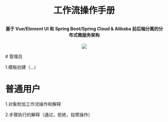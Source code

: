 <h1 align="center" style="margin: 30px 0 30px; font-weight: bold;">工作流操作手册</h1>
<h4 align="center">基于 Vue/Element UI 和 Spring Boot/Spring Cloud & Alibaba 前后端分离的分布式微服务架构</h4>
<p align="center">
    <a href="http://imc.smartsolutions.com.cn/login"></a>
    <a href="http://imc.smartsolutions.com.cn/login"><img src="https://img.shields.io/badge/IMC-v3.5.0-brightgreen.svg"></a>	
</p>
# 管理员

1.模板创建（...）

# 普通用户

1.对象附加工作流操作和解释

2.步骤执行的解释（通过，拒绝，投票操作）

